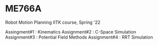 # ME766A
Robot Motion Planning IITK course, Spring '22

Assingment#1 : Kinematics
Assignment#2 : C-Space Simulation
Assignment#3 : Potential Field Methods
Assignment#4 : RRT Simulation
